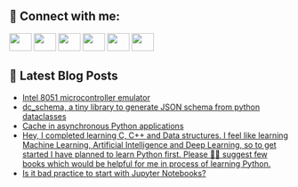## 🔎 Connect with me:
[<img height="32" width="40" src="https://cdn.jsdelivr.net/npm/simple-icons@v5/icons/telegram.svg" />](https://t.me/bullbesh)
[<img height="32" width="40" src="https://cdn.jsdelivr.net/npm/simple-icons@v5/icons/vk.svg" />](https://vk.com/bullbesh)
[<img height="32" width="40" src="https://cdn.jsdelivr.net/npm/simple-icons@v5/icons/twitter.svg" />](https://twitter.com/bullbesh1)
[<img height="32" width="40" src="https://cdn.jsdelivr.net/npm/simple-icons@v5/icons/instagram.svg" />](https://www.instagram.com/bullbesh)
[<img height="32" width="40" src="https://cdn.jsdelivr.net/npm/simple-icons@v5/icons/reddit.svg" />](https://www.reddit.com/user/bullbesh)
[<img height="32" width="40" src="https://cdn.jsdelivr.net/npm/simple-icons@v5/icons/youtube.svg" />](https://www.youtube.com/channel/UCtfjRs6uzgq5mfm8S06WTcg)

## 📕 Latest Blog Posts
<!-- BLOG-POST-LIST:START -->
- [Intel 8051 microcontroller emulator](https://www.reddit.com/r/Python/comments/u8xutf/intel_8051_microcontroller_emulator/)
- [dc_schema, a tiny library to generate JSON schema from python dataclasses](https://www.reddit.com/r/Python/comments/u8x9pw/dc_schema_a_tiny_library_to_generate_json_schema/)
- [Cache in asynchronous Python applications](https://www.reddit.com/r/Python/comments/u8v01p/cache_in_asynchronous_python_applications/)
- [Hey, I completed learning C, C++ and Data structures. I feel like learning Machine Learning, Artificial Intelligence and Deep Learning, so to get started I have planned to learn Python first. Please 🙏🙏 suggest few books which would be helpful for me in process of learning Python.](https://www.reddit.com/r/Python/comments/u8ux6j/hey_i_completed_learning_c_c_and_data_structures/)
- [Is it bad practice to start with Jupyter Notebooks?](https://www.reddit.com/r/Python/comments/u8tsd6/is_it_bad_practice_to_start_with_jupyter_notebooks/)
<!-- BLOG-POST-LIST:END -->
